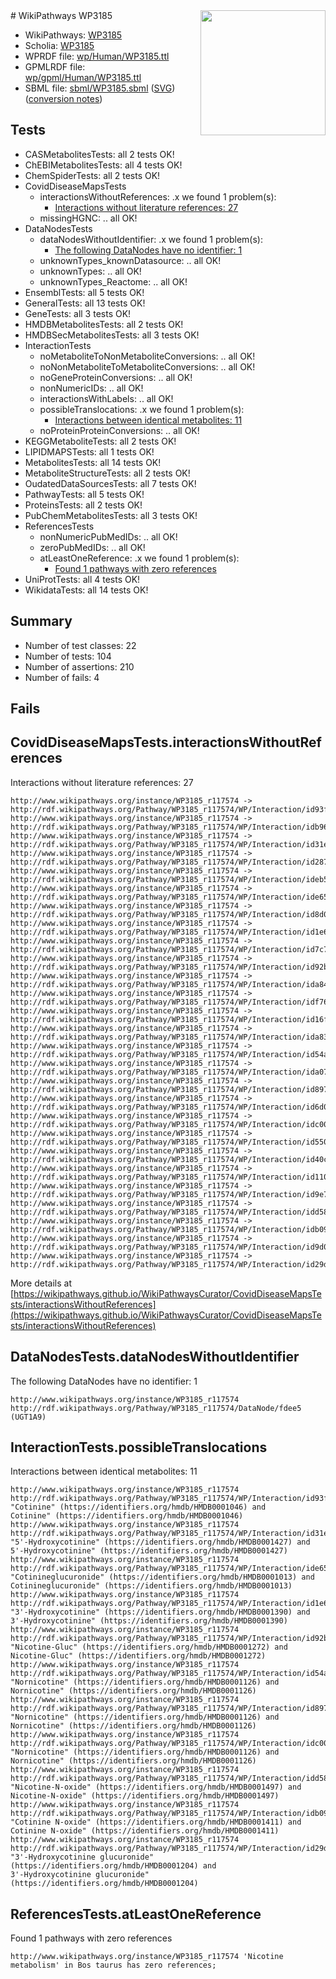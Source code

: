 <img style="float: right; width: 200px" src="../logo.png" />
# WikiPathways WP3185

* WikiPathways: [WP3185](https://identifiers.org/wikipathways:WP3185)
* Scholia: [WP3185](https://scholia.toolforge.org/wikipathways/WP3185)
* WPRDF file: [wp/Human/WP3185.ttl](../wp/Human/WP3185.ttl)
* GPMLRDF file: [wp/gpml/Human/WP3185.ttl](../wp/gpml/Human/WP3185.ttl)
* SBML file: [sbml/WP3185.sbml](../sbml/WP3185.sbml) ([SVG](../sbml/WP3185.svg)) ([conversion notes](../sbml/WP3185.txt))

## Tests
* CASMetabolitesTests: all 2 tests OK!
* ChEBIMetabolitesTests: all 4 tests OK!
* ChemSpiderTests: all 2 tests OK!
* CovidDiseaseMapsTests
    * interactionsWithoutReferences: .x we found 1 problem(s):
        * [Interactions without literature references: 27](#9701cd07)
    * missingHGNC: .. all OK!
* DataNodesTests
    * dataNodesWithoutIdentifier: .x we found 1 problem(s):
        * [The following DataNodes have no identifier: 1](#d2d32fa0)
    * unknownTypes_knownDatasource: .. all OK!
    * unknownTypes: .. all OK!
    * unknownTypes_Reactome: .. all OK!
* EnsemblTests: all 5 tests OK!
* GeneralTests: all 13 tests OK!
* GeneTests: all 3 tests OK!
* HMDBMetabolitesTests: all 2 tests OK!
* HMDBSecMetabolitesTests: all 3 tests OK!
* InteractionTests
    * noMetaboliteToNonMetaboliteConversions: .. all OK!
    * noNonMetaboliteToMetaboliteConversions: .. all OK!
    * noGeneProteinConversions: .. all OK!
    * nonNumericIDs: .. all OK!
    * interactionsWithLabels: .. all OK!
    * possibleTranslocations: .x we found 1 problem(s):
        * [Interactions between identical metabolites: 11](#dc76dfed)
    * noProteinProteinConversions: .. all OK!
* KEGGMetaboliteTests: all 2 tests OK!
* LIPIDMAPSTests: all 1 tests OK!
* MetabolitesTests: all 14 tests OK!
* MetaboliteStructureTests: all 2 tests OK!
* OudatedDataSourcesTests: all 7 tests OK!
* PathwayTests: all 5 tests OK!
* ProteinsTests: all 2 tests OK!
* PubChemMetabolitesTests: all 3 tests OK!
* ReferencesTests
    * nonNumericPubMedIDs: .. all OK!
    * zeroPubMedIDs: .. all OK!
    * atLeastOneReference: .x we found 1 problem(s):
        * [Found 1 pathways with zero references](#35eb778e)
* UniProtTests: all 4 tests OK!
* WikidataTests: all 14 tests OK!


## Summary

* Number of test classes: 22
* Number of tests: 104
* Number of assertions: 210
* Number of fails: 4

## Fails

<a name="9701cd07" />

## CovidDiseaseMapsTests.interactionsWithoutReferences

Interactions without literature references: 27
```
http://www.wikipathways.org/instance/WP3185_r117574 -> http://rdf.wikipathways.org/Pathway/WP3185_r117574/WP/Interaction/id93f790b3
http://www.wikipathways.org/instance/WP3185_r117574 -> http://rdf.wikipathways.org/Pathway/WP3185_r117574/WP/Interaction/idb96ead43
http://www.wikipathways.org/instance/WP3185_r117574 -> http://rdf.wikipathways.org/Pathway/WP3185_r117574/WP/Interaction/id31efe745
http://www.wikipathways.org/instance/WP3185_r117574 -> http://rdf.wikipathways.org/Pathway/WP3185_r117574/WP/Interaction/id287d8ec9
http://www.wikipathways.org/instance/WP3185_r117574 -> http://rdf.wikipathways.org/Pathway/WP3185_r117574/WP/Interaction/ideb54f1da
http://www.wikipathways.org/instance/WP3185_r117574 -> http://rdf.wikipathways.org/Pathway/WP3185_r117574/WP/Interaction/ide65566fe
http://www.wikipathways.org/instance/WP3185_r117574 -> http://rdf.wikipathways.org/Pathway/WP3185_r117574/WP/Interaction/id8d074529
http://www.wikipathways.org/instance/WP3185_r117574 -> http://rdf.wikipathways.org/Pathway/WP3185_r117574/WP/Interaction/id1e624d4b
http://www.wikipathways.org/instance/WP3185_r117574 -> http://rdf.wikipathways.org/Pathway/WP3185_r117574/WP/Interaction/id7c70628e
http://www.wikipathways.org/instance/WP3185_r117574 -> http://rdf.wikipathways.org/Pathway/WP3185_r117574/WP/Interaction/id92b39cf9
http://www.wikipathways.org/instance/WP3185_r117574 -> http://rdf.wikipathways.org/Pathway/WP3185_r117574/WP/Interaction/ida840ab26
http://www.wikipathways.org/instance/WP3185_r117574 -> http://rdf.wikipathways.org/Pathway/WP3185_r117574/WP/Interaction/idf76e3d2e
http://www.wikipathways.org/instance/WP3185_r117574 -> http://rdf.wikipathways.org/Pathway/WP3185_r117574/WP/Interaction/id16ff35b
http://www.wikipathways.org/instance/WP3185_r117574 -> http://rdf.wikipathways.org/Pathway/WP3185_r117574/WP/Interaction/ida830b2a7
http://www.wikipathways.org/instance/WP3185_r117574 -> http://rdf.wikipathways.org/Pathway/WP3185_r117574/WP/Interaction/id54ab0d28
http://www.wikipathways.org/instance/WP3185_r117574 -> http://rdf.wikipathways.org/Pathway/WP3185_r117574/WP/Interaction/ida07b9435
http://www.wikipathways.org/instance/WP3185_r117574 -> http://rdf.wikipathways.org/Pathway/WP3185_r117574/WP/Interaction/id897f2ea7
http://www.wikipathways.org/instance/WP3185_r117574 -> http://rdf.wikipathways.org/Pathway/WP3185_r117574/WP/Interaction/id6d05b34e
http://www.wikipathways.org/instance/WP3185_r117574 -> http://rdf.wikipathways.org/Pathway/WP3185_r117574/WP/Interaction/idc005334f
http://www.wikipathways.org/instance/WP3185_r117574 -> http://rdf.wikipathways.org/Pathway/WP3185_r117574/WP/Interaction/id550f9c16
http://www.wikipathways.org/instance/WP3185_r117574 -> http://rdf.wikipathways.org/Pathway/WP3185_r117574/WP/Interaction/id40cb18b1
http://www.wikipathways.org/instance/WP3185_r117574 -> http://rdf.wikipathways.org/Pathway/WP3185_r117574/WP/Interaction/id1103a475
http://www.wikipathways.org/instance/WP3185_r117574 -> http://rdf.wikipathways.org/Pathway/WP3185_r117574/WP/Interaction/id9e72607f
http://www.wikipathways.org/instance/WP3185_r117574 -> http://rdf.wikipathways.org/Pathway/WP3185_r117574/WP/Interaction/idd5891279
http://www.wikipathways.org/instance/WP3185_r117574 -> http://rdf.wikipathways.org/Pathway/WP3185_r117574/WP/Interaction/idb0961cc3
http://www.wikipathways.org/instance/WP3185_r117574 -> http://rdf.wikipathways.org/Pathway/WP3185_r117574/WP/Interaction/id9d06dec1
http://www.wikipathways.org/instance/WP3185_r117574 -> http://rdf.wikipathways.org/Pathway/WP3185_r117574/WP/Interaction/id29d07d3f
```

More details at [https://wikipathways.github.io/WikiPathwaysCurator/CovidDiseaseMapsTests/interactionsWithoutReferences](https://wikipathways.github.io/WikiPathwaysCurator/CovidDiseaseMapsTests/interactionsWithoutReferences)

<a name="d2d32fa0" />

## DataNodesTests.dataNodesWithoutIdentifier

The following DataNodes have no identifier: 1
```
http://www.wikipathways.org/instance/WP3185_r117574 http://rdf.wikipathways.org/Pathway/WP3185_r117574/DataNode/fdee5 (UGT1A9)
```

<a name="dc76dfed" />

## InteractionTests.possibleTranslocations

Interactions between identical metabolites: 11
```
http://www.wikipathways.org/instance/WP3185_r117574 http://rdf.wikipathways.org/Pathway/WP3185_r117574/WP/Interaction/id93f790b3 "Cotinine" (https://identifiers.org/hmdb/HMDB0001046) and 
Cotinine" (https://identifiers.org/hmdb/HMDB0001046)
http://www.wikipathways.org/instance/WP3185_r117574 http://rdf.wikipathways.org/Pathway/WP3185_r117574/WP/Interaction/id31efe745 "5'-Hydroxycotinine" (https://identifiers.org/hmdb/HMDB0001427) and 
5'-Hydroxycotinine" (https://identifiers.org/hmdb/HMDB0001427)
http://www.wikipathways.org/instance/WP3185_r117574 http://rdf.wikipathways.org/Pathway/WP3185_r117574/WP/Interaction/ide65566fe "Cotinineglucuronide" (https://identifiers.org/hmdb/HMDB0001013) and 
Cotinineglucuronide" (https://identifiers.org/hmdb/HMDB0001013)
http://www.wikipathways.org/instance/WP3185_r117574 http://rdf.wikipathways.org/Pathway/WP3185_r117574/WP/Interaction/id1e624d4b "3'-Hydroxycotinine" (https://identifiers.org/hmdb/HMDB0001390) and 
3'-Hydroxycotinine" (https://identifiers.org/hmdb/HMDB0001390)
http://www.wikipathways.org/instance/WP3185_r117574 http://rdf.wikipathways.org/Pathway/WP3185_r117574/WP/Interaction/id92b39cf9 "Nicotine-Gluc" (https://identifiers.org/hmdb/HMDB0001272) and 
Nicotine-Gluc" (https://identifiers.org/hmdb/HMDB0001272)
http://www.wikipathways.org/instance/WP3185_r117574 http://rdf.wikipathways.org/Pathway/WP3185_r117574/WP/Interaction/id54ab0d28 "Nornicotine" (https://identifiers.org/hmdb/HMDB0001126) and 
Nornicotine" (https://identifiers.org/hmdb/HMDB0001126)
http://www.wikipathways.org/instance/WP3185_r117574 http://rdf.wikipathways.org/Pathway/WP3185_r117574/WP/Interaction/id897f2ea7 "Nornicotine" (https://identifiers.org/hmdb/HMDB0001126) and 
Nornicotine" (https://identifiers.org/hmdb/HMDB0001126)
http://www.wikipathways.org/instance/WP3185_r117574 http://rdf.wikipathways.org/Pathway/WP3185_r117574/WP/Interaction/idc005334f "Nornicotine" (https://identifiers.org/hmdb/HMDB0001126) and 
Nornicotine" (https://identifiers.org/hmdb/HMDB0001126)
http://www.wikipathways.org/instance/WP3185_r117574 http://rdf.wikipathways.org/Pathway/WP3185_r117574/WP/Interaction/idd5891279 "Nicotine-N-oxide" (https://identifiers.org/hmdb/HMDB0001497) and 
Nicotine-N-oxide" (https://identifiers.org/hmdb/HMDB0001497)
http://www.wikipathways.org/instance/WP3185_r117574 http://rdf.wikipathways.org/Pathway/WP3185_r117574/WP/Interaction/idb0961cc3 "Cotinine N-oxide" (https://identifiers.org/hmdb/HMDB0001411) and 
Cotinine N-oxide" (https://identifiers.org/hmdb/HMDB0001411)
http://www.wikipathways.org/instance/WP3185_r117574 http://rdf.wikipathways.org/Pathway/WP3185_r117574/WP/Interaction/id29d07d3f "3'-Hydroxycotinine glucuronide" (https://identifiers.org/hmdb/HMDB0001204) and 
3'-Hydroxycotinine glucuronide" (https://identifiers.org/hmdb/HMDB0001204)
```

<a name="35eb778e" />

## ReferencesTests.atLeastOneReference

Found 1 pathways with zero references
```
http://www.wikipathways.org/instance/WP3185_r117574 'Nicotine metabolism' in Bos taurus has zero references; 
```

